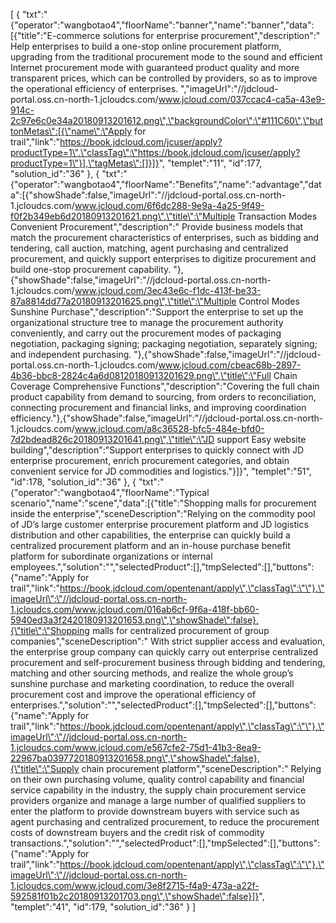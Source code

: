 [
	{
		"txt":"{\"operator\":\"wangbotao4\",\"floorName\":\"banner\",\"name\":\"banner\",\"data\":[{\"title\":\"E-commerce solutions for enterprise procurement\",\"description\":\" Help enterprises to build a one-stop online procurement platform, upgrading from the traditional procurement mode to the sound and efficient Internet procurement mode with guaranteed product quality and more transparent prices, which can be controlled by providers, so as to improve the operational efficiency of enterprises. \",\"imageUrl\":\"//jdcloud-portal.oss.cn-north-1.jcloudcs.com/www.jcloud.com/037ccac4-ca5a-43e9-914c-2c97e6c0e34a20180913201612.png\",\"backgroundColor\":\"#111C60\",\"buttonMetas\":[{\"name\":\"Apply for trail\",\"link\":\"https://book.jdcloud.com/jcuser/apply?productType=1\",\"classTag\":\"https://book.jdcloud.com/jcuser/apply?productType=1\"}],\"tagMetas\":[]}]}",
		"templet":"11",
		"id":177,
		"solution_id":"36"
	},
	{
		"txt":"{\"operator\":\"wangbotao4\",\"floorName\":\"Benefits\",\"name\":\"advantage\",\"data\":[{\"showShade\":false,\"imageUrl\":\"//jdcloud-portal.oss.cn-north-1.jcloudcs.com/www.jcloud.com/6f6dc288-9e9a-4a25-9f49-f0f2b349eb6d20180913201621.png\",\"title\":\"Multiple Transaction Modes  Convenient Procurement\",\"description\":\" Provide business models that match the procurement characteristics of enterprises, such as bidding and tendering, call auction, matching, agent purchasing and centralized procurement, and quickly support enterprises to digitize procurement and build one-stop procurement capability. \"},{\"showShade\":false,\"imageUrl\":\"//jdcloud-portal.oss.cn-north-1.jcloudcs.com/www.jcloud.com/3ec43e6c-f1dc-413f-be33-87a8814dd77a20180913201625.png\",\"title\":\"Multiple Control Modes  Sunshine Purchase\",\"description\":\"Support the enterprise to set up the organizational structure tree to manage the procurement authority conveniently, and carry out the procurement modes of packaging negotiation, packaging signing; packaging negotiation, separately signing; and independent purchasing. \"},{\"showShade\":false,\"imageUrl\":\"//jdcloud-portal.oss.cn-north-1.jcloudcs.com/www.jcloud.com/cbeac68b-2897-4b36-bbc8-2824c4a6d08120180913201629.png\",\"title\":\"Full Chain Coverage  Comprehensive Functions\",\"description\":\"Covering the full chain product capability from demand to sourcing, from orders to reconciliation, connecting procurement and financial links, and improving coordination efficiency.\"},{\"showShade\":false,\"imageUrl\":\"//jdcloud-portal.oss.cn-north-1.jcloudcs.com/www.jcloud.com/a8c36528-bfc5-484e-bfd0-7d2bdead826c20180913201641.png\",\"title\":\"JD support  Easy website building\",\"description\":\"Support enterprises to quickly connect with JD enterprise procurement, enrich procurement categories, and obtain convenient service for JD commodities and logistics.\"}]}",
		"templet":"51",
		"id":178,
		"solution_id":"36"
	},
	{
		"txt":"{\"operator\":\"wangbotao4\",\"floorName\":\"Typical scenario\",\"name\":\"scene\",\"data\":[{\"title\":\"Shopping malls for procurement inside the enterprise\",\"sceneDescription\":\"Relying on the commodity pool of JD’s large customer enterprise procurement platform and JD logistics distribution and other capabilities, the enterprise can quickly build a centralized procurement platform and an in-house purchase benefit platform for subordinate organizations or internal employees.\",\"solution\":\"\",\"selectedProduct\":[],\"tmpSelected\":[],\"buttons\":{\"name\":\"Apply for trail\",\"link\":\"https://book.jdcloud.com/opentenant/apply\",\"classTag\":\"\"},\"imageUrl\":\"//jdcloud-portal.oss.cn-north-1.jcloudcs.com/www.jcloud.com/016ab6cf-9f6a-418f-bb60-5940ed3a3f2420180913201653.png\",\"showShade\":false},{\"title\":\"Shopping malls for centralized procurement of group companies\",\"sceneDescription\":\" With strict supplier access and evaluation, the enterprise group company can quickly carry out enterprise centralized procurement and self-procurement business through bidding and tendering, matching and other sourcing methods, and realize the whole group’s sunshine purchase and marketing coordination, to reduce the overall procurement cost and improve the operational efficiency of enterprises.\",\"solution\":\"\",\"selectedProduct\":[],\"tmpSelected\":[],\"buttons\":{\"name\":\"Apply for trail\",\"link\":\"https://book.jdcloud.com/opentenant/apply\",\"classTag\":\"\"},\"imageUrl\":\"//jdcloud-portal.oss.cn-north-1.jcloudcs.com/www.jcloud.com/e567cfe2-75d1-41b3-8ea9-22967ba0397720180913201658.png\",\"showShade\":false},{\"title\":\"Supply chain procurement platform\",\"sceneDescription\":\" Relying on their own purchasing volume, quality control capability and financial service capability in the industry, the supply chain procurement service providers organize and manage a large number of qualified suppliers to enter the platform to provide downstream buyers with service such as agent purchasing and centralized procurement, to reduce the procurement costs of downstream buyers and the credit risk of commodity transactions.\",\"solution\":\"\",\"selectedProduct\":[],\"tmpSelected\":[],\"buttons\":{\"name\":\"Apply for trail\",\"link\":\"https://book.jdcloud.com/opentenant/apply\",\"classTag\":\"\"},\"imageUrl\":\"//jdcloud-portal.oss.cn-north-1.jcloudcs.com/www.jcloud.com/3e8f2715-f4a9-473a-a22f-592581f01b2c20180913201703.png\",\"showShade\":false}]}",
		"templet":"41",
		"id":179,
		"solution_id":"36"
	}
]
